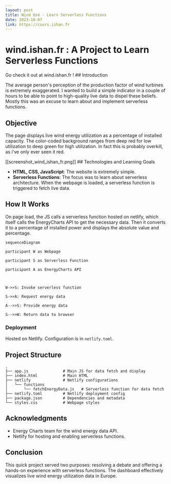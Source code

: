 ```yaml
---
layout: post
title: Wind Use - Learn Serverless Functions
date: 2023-10-07
link: https://cours.ishan.fr
---
```


# wind.ishan.fr : A Project to Learn Serverless Functions

Go check it out at wind.ishan.fr !
\## Introduction

The average person's perception of the production factor of wind turbines is extremely exaggerated. I wanted to build a simple indicator in a couple of hours to be able to point to high-quality live data to dispel these beliefs. Mostly this was an excuse to learn about and implement serverless functions.

## Objective

The page displays live wind energy utilization as a percentage of installed capacity. The color-coded background ranges from deep red for low utilization to deep green for high utilization. In fact this is probably overkill, as i've only ever seen it red.

\[\[screenshot_wind_ishan_fr.png\]\]
\## Technologies and Learning Goals

- **HTML, CSS, JavaScript**: The website is extremely simple.
- **Serverless Functions**: The focus was to learn about serverless architecture. When the webpage is loaded, a serverless function is triggered to fetch live data.

## How It Works

On page load, the JS calls a serverless function hosted on netlify, which itself calls the EnergyCharts API to get the necessary data. Then it converts it to a percentage of installed power and displays the absolute value and percentage.

```mermaid
sequenceDiagram

participant W as Webpage

participant S as Serverless Function

participant A as EnergyCharts API



W->>S: Invoke serverless function

S->>A: Request energy data

A-->>S: Provide energy data

S-->>W: Return data to browser
```

### Deployment

Hosted on Netlify. Configuration is in `netlify.toml`.

## Project Structure

```plaintext
.
├── app.js               # Main JS for data fetch and display
├── index.html           # Main HTML
├── netlify              # Netlify configurations
│   └── functions
│       └── fetchEnergyData.js   # Serverless function for data fetch
├── netlify.toml         # Netlify deployment config
├── package.json         # Dependencies and metadata
└── styles.css           # Webpage styles
```

## Acknowledgments

- Energy Charts team for the wind energy data API.
- Netlify for hosting and enabling serverless functions.

## Conclusion

This quick project served two purposes: resolving a debate and offering a hands-on experience with serverless functions. The dashboard effectively visualizes live wind energy utilization data in Europe.
